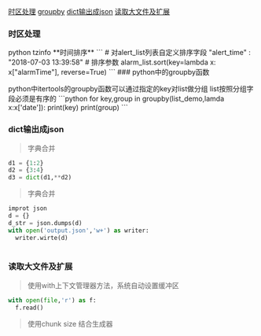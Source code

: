 <a href='#shiqu'>时区处理</a>
<a href='#groupby'>groupby</a>
<a href='#dict_to_json'>dict输出成json</a>
<a href='#readfile'>读取大文件及扩展</a>


### 时区处理
<p id='shiqu'></p>
python tzinfo
**时间排序**
```
# 对alert_list列表自定义排序字段
"alert_time" : "2018-07-03 13:39:58"
# 排序参数
alarm_list.sort(key=lambda x: x["alarmTime"], reverse=True)
```
### python中的groupby函数
<p id='groupby'></p>
python中itertools的groupby函数可以通过指定的key对list做分组
list按照分组字段必须是有序的
```python
for key,group in groupby(list_demo,lamda x:x['date']):
  print(key)
  print(group)
```
  
### dict输出成json
<p id='dict_to_json'></p>

> 字典合并

```python
d1 = {1:2}
d2 = {3:4}
d3 = dict(d1,**d2)


```
> 字典合并

```python
improt json
d = {}
d_str = json.dumps(d)
with open('output.json','w+') as writer:
  writer.wirte(d)
 
```
### 读取大文件及扩展
<p id='readfile'></p>

> 使用with上下文管理器方法，系统自动设置缓冲区

```python
with open(file,'r') as f:
  f.read()
```

> 使用chunk size 结合生成器

```python
```
